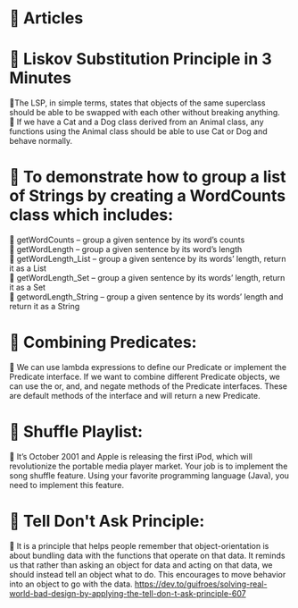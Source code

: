 # :green_book: Articles

# :beginner: Liskov Substitution Principle in 3 Minutes<br />
  :pushpin:The LSP, in simple terms, states that objects of the same superclass should be able to be swapped with each other without breaking anything.<br />
  :pushpin: If we have a Cat and a Dog class derived from an Animal class, any functions using the Animal class should be able to use Cat or Dog and behave normally.<br />
  
 # :beginner: To demonstrate how to group a list of Strings by creating a WordCounts class which includes:<br />
  :pushpin: getWordCounts – group a given sentence by its word’s counts<br />
  :pushpin: getWordLength – group a given sentence by its word’s length<br />
  :pushpin: getWordLength_List – group a given sentence by its words’ length, return it as a List<br />
  :pushpin: getWordLength_Set – group a given sentence by its words’ length, return it as a Set<br />
  :pushpin: getwordLength_String – group a given sentence by its words’ length and return it as a String<br />

 # :beginner: Combining Predicates:<br />
  :pushpin: We can use lambda expressions to define our Predicate or implement the Predicate interface. If we want to combine different Predicate objects, we can use the or, and, and negate methods of the Predicate interfaces. These are default methods of the interface and will return a new Predicate.

# :beginner: Shuffle Playlist:<br />
:pushpin: It’s October 2001 and Apple is releasing the first iPod, which will revolutionize the portable media player market. Your job is to implement the song shuffle feature. Using your favorite programming language (Java), you need to implement this feature.

# :beginner: Tell Don't Ask Principle:<br />
:pushpin: It is a principle that helps people remember that object-orientation is about bundling data with the functions that operate on that data. It reminds us that rather than asking an object for data and acting on that data, we should instead tell an object what to do. This encourages to move behavior into an object to go with the data. 
https://dev.to/guifroes/solving-real-world-bad-design-by-applying-the-tell-don-t-ask-principle-607
